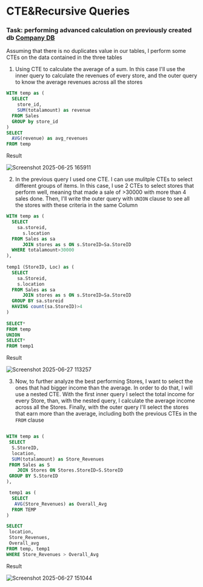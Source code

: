 # CTE&Recursive Queries
### Task: performing advanced calculation on previously created db [Company DB](https://github.com/Gioker90/SQL/blob/328f6cae24be7877e64e282a93f8b024b47ad4a2/DB%20%26%20tables%20Creation_Sales.md)

Assuming that there is no duplicates value in our tables, I perform some CTEs on the data contained in the three tables

1. Using CTE to calculate the average of a sum. In this case I'll use the inner query to calculate the revenues of every store, and the outer query to know the average revenues across all the stores

```sql
WITH temp as (
  SELECT
    store_id,
    SUM(totalamount) as revenue
  FROM Sales
  GROUP by store_id
)
SELECT
  AVG(revenue) as avg_revenues
FROM temp
```
Result

![Screenshot 2025-06-25 165911](https://github.com/user-attachments/assets/b9408747-a883-4d12-b819-91d5d346fc88)

2. In the previous query I used one CTE. I can use mulitple CTEs to select different groups of items. In this case, I use 2 CTEs to select stores that perform well, meaning that made a sale of >30000 with more than 4 sales done.
Then, I'll write the outer query with `UNION` clause to see all the stores with these criteria in the same Column

```sql
WITH temp as (
  SELECT
    sa.storeid,
	  s.location
  FROM Sales as sa
	  JOIN stores as s ON s.StoreID=Sa.StoreID
  WHERE totalamount>30000
),
   
temp1 (StoreID, Loc) as (
  SELECT
    sa.Storeid,
    s.location
  FROM Sales as sa
	  JOIN stores as s ON s.StoreID=Sa.StoreID
  GROUP BY sa.storeid
  HAVING count(sa.StoreID)>4
)
  
SELECT*
FROM temp  
UNION 
SELECT*
FROM temp1
```
Result

![Screenshot 2025-06-27 113257](https://github.com/user-attachments/assets/75ac1bbb-1e36-45dd-8f2e-fd5bebf2abeb)

3. Now, to further analyze the best performing Stores, I want to select the ones that had bigger income than the average. In order to do that, I will use a nested CTE.
With the first inner query I select the total income for every Store, than, with the nested query, I calculate the average income across all the Stores.
Finally, with the outer query I'll select the stores that earn more than the average, including both the previous CTEs in the `FROM` clause

```sql

WITH temp as (
 SELECT
  S.StoreID,
  location,
  SUM(totalamount) as Store_Revenues
 FROM Sales as S
	JOIN Stores ON Stores.StoreID=S.StoreID
 GROUP BY S.StoreID
),

 temp1 as (
  SELECT
   AVG(Store_Revenues) as Overall_Avg
  FROM TEMP
)

SELECT
 location,
 Store_Revenues,
 Overall_avg
FROM temp, temp1
WHERE Store_Revenues > Overall_Avg
```
Result

![Screenshot 2025-06-27 151044](https://github.com/user-attachments/assets/dead8a53-58b4-4e41-a3ae-0744a25cc126)

